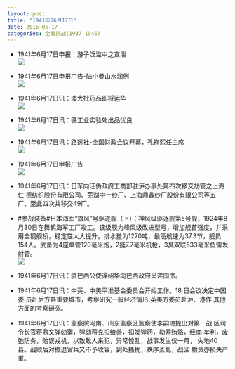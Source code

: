 ```yaml
---
layout: post
title: "1941年06月17日"
date: 2016-06-17
categories: 全面抗战(1937-1945)
---
```


<meta name="referrer" content="no-referrer" />

- 1941年6月17日申报：游子泛滥中之宣泄 <br/><img src="https://ww4.sinaimg.cn/large/aca367d8jw1f4ym8cjhizj20m80y34he.jpg" />

- 1941年6月17日申报广告-陆小曼山水润例 <br/><img src="https://ww2.sinaimg.cn/large/aca367d8jw1f4ykioe3abj207o0kajsy.jpg" />

- 1941年6月17日讯：澳大批药品即将运华 <br/><img src="https://ww4.sinaimg.cn/large/aca367d8jw1f4yiruavg5j207f0kqgnz.jpg" />

- 1941年6月17日讯：赣工业实验处出品优良 <br/><img src="https://ww4.sinaimg.cn/large/aca367d8jw1f4yh1gk4ybj209w06ujse.jpg" />

- 1941年6月17日讯：路透社-全国财政会议开幕，孔祥熙任主席 <br/><img src="https://ww1.sinaimg.cn/large/aca367d8jw1f4ybuhc2m8j203d0haq3n.jpg" />

- 1941年6月17日申报广告 <br/><img src="https://ww4.sinaimg.cn/large/aca367d8jw1f4y365vaguj20pj0ibq9t.jpg" />

- 1941年6月17日讯：日军向汪伪政府工商部驻沪办事处第四次移交劫管之上海仁 德纺织股份有限公司、芜湖中一纱厂、上海鼎鑫纱厂股份有限公司等五 厂，至此四次共移交49厂。 

- #参战装备#日本海军“旗风”号驱逐舰（上）：神风级驱逐舰第5号舰，1924年8月30日在舞鹤海军工厂竣工。该级舰为峰风级改进型号，增加舰首强度，并采用全钢舰桥，稳定性大大提升。排水量为1270吨，最高航速为37.3节，舰员154人。武备为4座单管120毫米炮，2挺7.7毫米机枪，3具双联533毫米鱼雷发射管。 <br/><img src="https://ww3.sinaimg.cn/large/aca367d8jw1f4xzozd7kpj20m807jjtl.jpg" />

- 1941年6月17日讯：驻巴西公使谭绍华向巴西政府呈递国书。 

- 1941年6月17日讯：中英、中美平准基金委员会开始工作。18 日会议决定中国委 员赴后方各重要城市，考察研究一般经济情形;英美方委员赴沪、港作 其他方面的考察研究。 

- 1941年6月17日讯：监察院河南、山东监察区监察使李嗣璁提出对第一战 区司令长官蒋鼎文弹劾案，弹劾蒋克扣给养，扣发弹药，勒索贿赂，经商 牟利，废弛防务，贻误戎机，以致敌人来犯，异常惶乱，战事发生仅一月， 失地40县。战败后对撤退官兵又不予收容，到处搔扰，秩序紊乱，战区 物资亦损失严重。 

